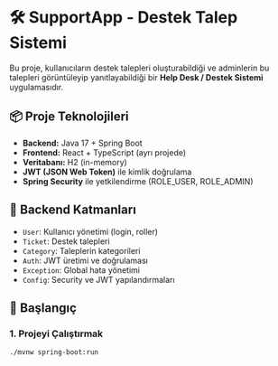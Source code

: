 # 🛠️ SupportApp - Destek Talep Sistemi

Bu proje, kullanıcıların destek talepleri oluşturabildiği ve adminlerin bu talepleri görüntüleyip yanıtlayabildiği bir **Help Desk / Destek Sistemi** uygulamasıdır.

## 📦 Proje Teknolojileri

- **Backend:** Java 17 + Spring Boot
- **Frontend:** React + TypeScript (ayrı projede)
- **Veritabanı:** H2 (in-memory)
- **JWT (JSON Web Token)** ile kimlik doğrulama
- **Spring Security** ile yetkilendirme (ROLE_USER, ROLE_ADMIN)

## 📁 Backend Katmanları

- `User`: Kullanıcı yönetimi (login, roller)
- `Ticket`: Destek talepleri
- `Category`: Taleplerin kategorileri
- `Auth`: JWT üretimi ve doğrulaması
- `Exception`: Global hata yönetimi
- `Config`: Security ve JWT yapılandırmaları

## 🚀 Başlangıç

### 1. Projeyi Çalıştırmak

```bash
./mvnw spring-boot:run
